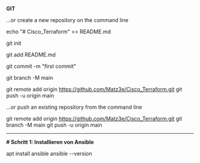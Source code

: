 **GIT**

…or create a new repository on the command line 

echo "# Cisco_Terraform" >> README.md

git init

git add README.md

git commit -m "first commit"

git branch -M main

git remote add origin https://github.com/Matz3e/Cisco_Terraform.git
git push -u origin main


…or push an existing repository from the command line

git remote add origin https://github.com/Matz3e/Cisco_Terraform.git
git branch -M main
git push -u origin main
________


**# Schritt 1: Installieren von Ansible**

apt install ansible
ansible --version
